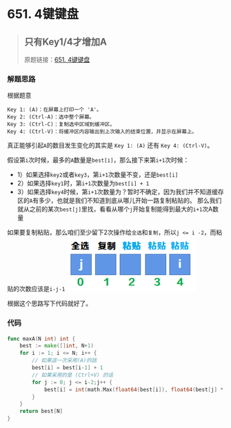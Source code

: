 # 651. 4键键盘
> ## 只有Key1/4才增加A
> 原题链接：[651. 4键键盘](https://leetcode-cn.com/problems/4-keys-keyboard/)

### 解题思路
根据题意
```
Key 1: (A)：在屏幕上打印一个 'A'。
Key 2: (Ctrl-A)：选中整个屏幕。
Key 3: (Ctrl-C)：复制选中区域到缓冲区。
Key 4: (Ctrl-V)：将缓冲区内容输出到上次输入的结束位置，并显示在屏幕上。
```
真正能够引起``A``的数目发生变化的其实是 ``Key 1: (A)`` 还有  ``Key 4: (Ctrl-V)``。

假设第``i``次时候，最多的``A``数量是``best[i]``，那么接下来第``i+1``次时候：
* 1）如果选择``key2``或者``key3``，第``i+1``次数量不变，还是``best[i]``
* 2）如果选择``key1``时，第``i+1``次数量为``best[i] + 1``
* 3）如果选择``key4``时候，第``i+1``次数量为？暂时不确定，因为我们并不知道缓存区的``A``有多少，也就是我们不知道到底从哪儿开始一路复制粘贴的。
那么我们就从之前的某次``best[j]``里找，看看从哪个``j``开始复制能得到最大的``i+1``次A数量

如果要复制粘贴，那么咱们至少留下2次操作给``全选``和``复制``，所以``j <= i -2``，而粘贴的次数应该是``i-j-1``
![grid](../pictures/problems/651/1.png)

根据这个思路写下代码就好了。

### 代码

```go
func maxA(N int) int {
	best := make([]int, N+1)
	for i := 1; i <= N; i++ {
		// 如果這一次采用(A)的話
		best[i] = best[i-1] + 1
		// 如果采用的是 (Ctrl+V) 的话
		for j := 0; j <= i-2;j++ {
			best[i] = int(math.Max(float64(best[i]), float64(best[j] * (i-j-1))))
		}
	}
	return best[N]
}
```
